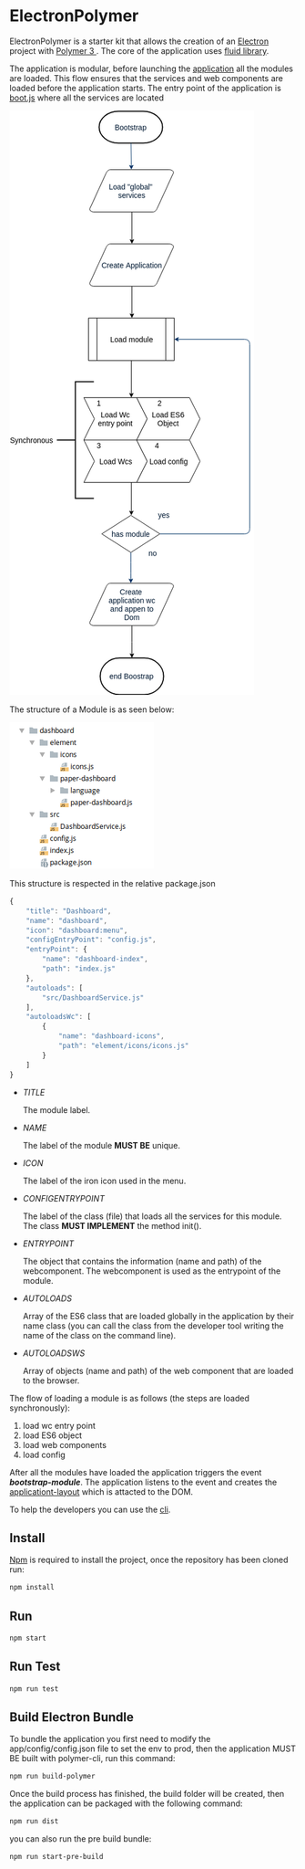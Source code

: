 # ElectronPolymer

ElectronPolymer is a starter kit that allows the creation of an [Electron](https://github.com/fluidnext/electron-polymer/blob/master/app/elements/layout/application-layout.js) 
project with [Polymer 3 ](https://polymer-library.polymer-project.org/3.0/docs/devguide/feature-overview).
The core of the application uses [fluid library](https://github.com/fluidnext/library).

The application is modular, before launching the [application](https://github.com/fluidnext/electron-polymer/blob/master/app/elements/layout/application-layout.js) 
all the modules are loaded. This flow ensures that the services and web components are loaded before the application starts.
The entry point of the application is [boot.js](https://github.com/fluidnext/electron-polymer/blob/master/app/entrypoint/dashboard/src/boot.js) where all the services are located

![application life cicle](https://raw.githubusercontent.com/fluidnext/electron-polymer/master/doc/image/life-cicle.png)

The structure of a Module is as seen below:

![module structure](https://raw.githubusercontent.com/fluidnext/electron-polymer/master/doc/image/module-strucure.png)

This structure is respected in the relative package.json

```javascript
{
    "title": "Dashboard",
    "name": "dashboard",
    "icon": "dashboard:menu",
    "configEntryPoint": "config.js",
    "entryPoint": {
        "name": "dashboard-index",
        "path": "index.js"
    },
    "autoloads": [
        "src/DashboardService.js"
    ],
    "autoloadsWc": [
        {
            "name": "dashboard-icons",
            "path": "element/icons/icons.js"
        }
    ]
}

```

- *TITLE*

    The module label.

- *NAME*

    The label of the module  **MUST BE** unique.

- *ICON*

    The label of the iron icon used in the menu.

- *CONFIGENTRYPOINT*

    The label of the class (file) that loads all the services for this module. The class **MUST IMPLEMENT** the method init().

- *ENTRYPOINT*

    The object that contains the information (name and path) of the webcomponent. The webcomponent is used as the entrypoint of the module.

- *AUTOLOADS*

    Array of the ES6 class that are loaded globally in the application by their name class (you can call the class from the developer tool writing the name of the class on the command line).

- *AUTOLOADSWS*

    Array of objects (name and path) of the web component that are loaded to the browser.

The flow of loading a module is as follows (the steps are loaded synchronously):

1. load wc entry point
2. load ES6 object
3. load web components
3. load config

After all the modules have loaded the application triggers the event ***bootstrap-module***.
The application listens to the event and creates the [applicationt-layout](https://github.com/fluidnext/electron-polymer/blob/master/app/elements/layout/application-layout.js) 
which is attacted to the DOM.
 
To help the developers you can use the [cli](https://github.com/fluidnext/electron-polymer-cli).

## Install

[Npm](https://www.npmjs.com/get-npm) is required to install the project, once the repository has been cloned run:
```bash
npm install
```

## Run
```bash
npm start
```

## Run Test
```bash
npm run test
```

## Build Electron Bundle
To bundle the application you first need to modify the app/config/config.json file to set the env to prod, then the application MUST BE built with polymer-cli, run this command:
```bash
npm run build-polymer
```

Once the build process has finished, the build folder will be created, then the application can be packaged with the following command:

```bash
npm run dist
```

you can also run the pre build bundle:

```bash
npm run start-pre-build
```
